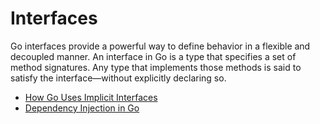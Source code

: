 # Interfaces

Go interfaces provide a powerful way to define behavior in a flexible and decoupled manner. An interface in Go is a type that specifies a set of method signatures. Any type that implements those methods is said to satisfy the interface—without explicitly declaring so.

- [How Go Uses Implicit Interfaces](implicit-interfaces.md)
- [Dependency Injection in Go](dependency-injection.md)
